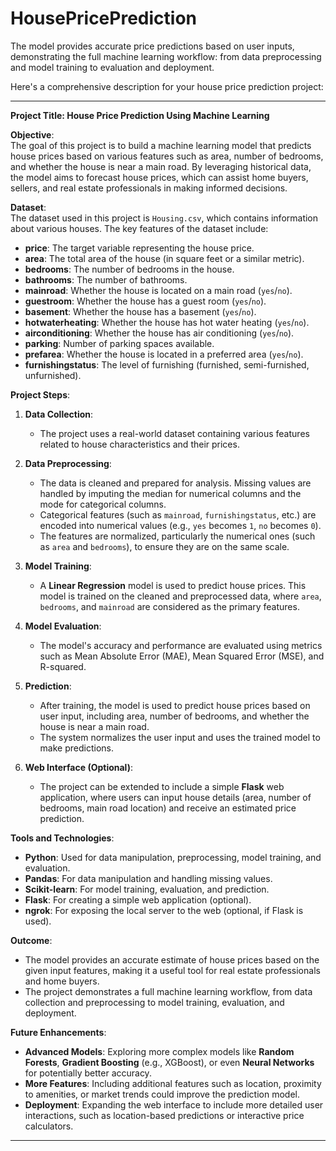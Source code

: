# HousePricePrediction
The model provides accurate price predictions based on user inputs, demonstrating the full machine learning workflow: from data preprocessing and model training to evaluation and deployment.

Here's a comprehensive description for your house price prediction project:

---

**Project Title: House Price Prediction Using Machine Learning**

**Objective**:  
The goal of this project is to build a machine learning model that predicts house prices based on various features such as area, number of bedrooms, and whether the house is near a main road. By leveraging historical data, the model aims to forecast house prices, which can assist home buyers, sellers, and real estate professionals in making informed decisions.

**Dataset**:  
The dataset used in this project is `Housing.csv`, which contains information about various houses. The key features of the dataset include:
- **price**: The target variable representing the house price.
- **area**: The total area of the house (in square feet or a similar metric).
- **bedrooms**: The number of bedrooms in the house.
- **bathrooms**: The number of bathrooms.
- **mainroad**: Whether the house is located on a main road (`yes`/`no`).
- **guestroom**: Whether the house has a guest room (`yes`/`no`).
- **basement**: Whether the house has a basement (`yes`/`no`).
- **hotwaterheating**: Whether the house has hot water heating (`yes`/`no`).
- **airconditioning**: Whether the house has air conditioning (`yes`/`no`).
- **parking**: Number of parking spaces available.
- **prefarea**: Whether the house is located in a preferred area (`yes`/`no`).
- **furnishingstatus**: The level of furnishing (furnished, semi-furnished, unfurnished).

**Project Steps**:  
1. **Data Collection**:
   - The project uses a real-world dataset containing various features related to house characteristics and their prices.

2. **Data Preprocessing**:
   - The data is cleaned and prepared for analysis. Missing values are handled by imputing the median for numerical columns and the mode for categorical columns.
   - Categorical features (such as `mainroad`, `furnishingstatus`, etc.) are encoded into numerical values (e.g., `yes` becomes `1`, `no` becomes `0`).
   - The features are normalized, particularly the numerical ones (such as `area` and `bedrooms`), to ensure they are on the same scale.

3. **Model Training**:
   - A **Linear Regression** model is used to predict house prices. This model is trained on the cleaned and preprocessed data, where `area`, `bedrooms`, and `mainroad` are considered as the primary features.

4. **Model Evaluation**:
   - The model's accuracy and performance are evaluated using metrics such as Mean Absolute Error (MAE), Mean Squared Error (MSE), and R-squared.

5. **Prediction**:
   - After training, the model is used to predict house prices based on user input, including area, number of bedrooms, and whether the house is near a main road.
   - The system normalizes the user input and uses the trained model to make predictions.

6. **Web Interface (Optional)**:
   - The project can be extended to include a simple **Flask** web application, where users can input house details (area, number of bedrooms, main road location) and receive an estimated price prediction.

**Tools and Technologies**:
- **Python**: Used for data manipulation, preprocessing, model training, and evaluation.
- **Pandas**: For data manipulation and handling missing values.
- **Scikit-learn**: For model training, evaluation, and prediction.
- **Flask**: For creating a simple web application (optional).
- **ngrok**: For exposing the local server to the web (optional, if Flask is used).

**Outcome**:  
- The model provides an accurate estimate of house prices based on the given input features, making it a useful tool for real estate professionals and home buyers.
- The project demonstrates a full machine learning workflow, from data collection and preprocessing to model training, evaluation, and deployment.

**Future Enhancements**:
- **Advanced Models**: Exploring more complex models like **Random Forests**, **Gradient Boosting** (e.g., XGBoost), or even **Neural Networks** for potentially better accuracy.
- **More Features**: Including additional features such as location, proximity to amenities, or market trends could improve the prediction model.
- **Deployment**: Expanding the web interface to include more detailed user interactions, such as location-based predictions or interactive price calculators.

---

